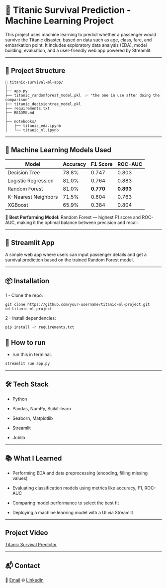 # 🚢 Titanic Survival Prediction - Machine Learning Project

This project uses machine learning to predict whether a passenger would survive the Titanic disaster, based on data such as age, class, fare, and embarkation point. It includes exploratory data analysis (EDA), model building, evaluation, and a user-friendly web app powered by Streamlit.

---

## 📂 Project Structure

```
📁 titanic-survival-ml-app/
│
├── app.py
├── titanic_randomforest_model.pkl  ✅ "the one in use after doing the comparison"
├── titanic_decisiontree_model.pkl
├── requirements.txt
├── README.md
│
├── notebooks/
│   ├── titanic_eda.ipynb
│   └── titanic_ml.ipynb
```

---

## 🧠 Machine Learning Models Used

| Model                | Accuracy | F1 Score | ROC-AUC |
|---------------------|----------|----------|---------|
| Decision Tree        | 78.8%    | 0.747    | 0.803   |
| Logistic Regression  | 81.0%    | 0.764    | 0.883   |
| Random Forest        | 81.0%    | **0.770** | **0.893** |
| K-Nearest Neighbors  | 71.5%    | 0.604    | 0.763   |
| XGBoost              | 65.9%    | 0.384    | 0.804   |

📌 **Best Performing Model:** Random Forest — highest F1 score and ROC-AUC, making it the optimal balance between precision and recall.

---

## 🚀 Streamlit App

A simple web app where users can input passenger details and get a survival prediction based on the trained Random Forest model.

---

## 📦 Installation
1 - Clone the repo:
```
git clone https://github.com/your-username/titanic-ml-project.git
cd titanic-ml-project
```
2 - Install dependencies:
```
pip install -r requirements.txt
```

## 🚀 How to run
- run this in terminal.
```bash
streamlit run app.py
```

---

## 🛠️ Tech Stack
- Python

- Pandas, NumPy, Scikit-learn

- Seaborn, Matplotlib

- Streamlit

- Joblib

---

## 📚 What I Learned
- Performing EDA and data preprocessing (encoding, filling missing values)

- Evaluating classification models using metrics like accuracy, F1, ROC-AUC

- Comparing model performance to select the best fit

- Deploying a machine learning model with a UI via Streamlit

---

## Project Video
[Titanic Survival Predictor](https://github.com/user-attachments/assets/50e94f25-0ec0-44d8-b2df-15317a81626b)

---

## 📬 Contact
📧 [Email](mailto:karimhassanbinich@gmail.com)
🌐 [LinkedIn](https://www.linkedin.com/in/karim-hassan-30b389315/)
